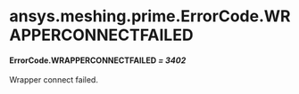 <a id="ansys-meshing-prime-errorcode-wrapperconnectfailed"></a>

# ansys.meshing.prime.ErrorCode.WRAPPERCONNECTFAILED

<a id="ansys.meshing.prime.ErrorCode.WRAPPERCONNECTFAILED"></a>

#### ErrorCode.WRAPPERCONNECTFAILED *= 3402*

Wrapper connect failed.

<!-- !! processed by numpydoc !! -->
